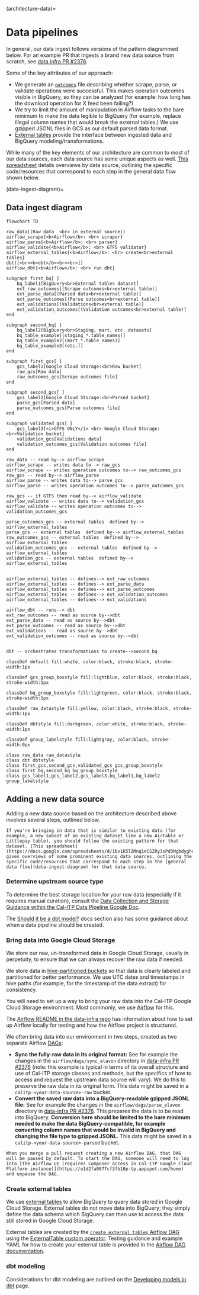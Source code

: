 (architecture-data)=

# Data pipelines

In general, our data ingest follows versions of the pattern diagrammed below. For an example PR that ingests a brand new data source from scratch, see [data infra PR #2376](https://github.com/cal-itp/data-infra/pull/2376).

Some of the key attributes of our approach:

- We generate an [`outcomes`](https://github.com/cal-itp/data-infra/blob/main/packages/calitp-data-infra/calitp_data_infra/storage.py#L418) file describing whether scrape, parse, or validate operations were successful. This makes operation outcomes visible in BigQuery, so they can be analyzed (for example: how long has the download operation for X feed been failing?)
- We try to limit the amount of manipulation in Airflow tasks to the bare minimum to make the data legible to BigQuery (for example, replace illegal column names that would break the external tables.) We use gzipped JSONL files in GCS as our default parsed data format.
- [External tables](https://cloud.google.com/bigquery/docs/external-data-sources#external_tables) provide the interface between ingested data and BigQuery modeling/transformations.

While many of the key elements of our architecture are common to most of our data sources, each data source has some unique aspects as well. [This spreadsheet](https://docs.google.com/spreadsheets/d/1bv1K5lZMnq1eCSZRy3sPd3MgbdyghrMl4u8HvjNjWPw/edit#gid=0) details overviews by data source, outlining the specific code/resources that correspond to each step in the general data flow shown below.

(data-ingest-diagram)=

## Data ingest diagram

```{mermaid}
flowchart TD

raw_data((Raw data  <br> in external source))
airflow_scrape{<b>Airflow</b>: <br> scraper}
airflow_parse{<b>Airflow</b>: <br> parser}
airflow_validate{<b>Airflow</b>: <br> GTFS validator}
airflow_external_tables{<b>Airflow</b>: <br> create<br>external tables}
dbt([<br><b>dbt</b><br><br>])
airflow_dbt{<b>Airflow</b>: <br> run dbt}

subgraph first_bq[ ]
    bq_label1[BigQuery<br>External tables dataset]
    ext_raw_outcomes[(Scrape outcomes<br>external table)]
    ext_parse_data[(Parsed data<br>external table)]
    ext_parse_outcomes[(Parse outcomes<br>external table)]
    ext_validations[(Validations<br>external table)]
    ext_validation_outcomes[(Validation outcomes<br>external table)]
end

subgraph second_bq[ ]
    bq_label2[BigQuery<br>Staging, mart, etc. datasets]
    bq_table_example[(staging_*.table_names)]
    bq_table_example2[(mart_*.table_names)]
    bq_table_example3[(etc.)]
end

subgraph first_gcs[ ]
    gcs_label1[Google Cloud Storage:<br>Raw bucket]
    raw_gcs[Raw data]
    raw_outcomes_gcs[Scrape outcomes file]
end

subgraph second_gcs[ ]
    gcs_label2[Google Cloud Storage:<br>Parsed bucket]
    parse_gcs[Parsed data]
    parse_outcomes_gcs[Parse outcomes file]
end

subgraph validated_gcs[ ]
    gcs_label3[<i>GTFS ONLY</i> <br> Google Cloud Storage:<br>Validation bucket]
    validation_gcs[Validations data]
    validation_outcomes_gcs[Validation outcomes file]
end

raw_data -- read by--> airflow_scrape
airflow_scrape -- writes data to--> raw_gcs
airflow_scrape -- writes operation outcomes to--> raw_outcomes_gcs
raw_gcs -- read by--> airflow_parse
airflow_parse -- writes data to--> parse_gcs
airflow_parse -- writes operation outcomes to--> parse_outcomes_gcs

raw_gcs -- if GTFS then read by--> airflow_validate
airflow_validate -- writes data to--> validation_gcs
airflow_validate -- writes operation outcomes to--> validation_outcomes_gcs

parse_outcomes_gcs -- external tables  defined by--> airflow_external_tables
parse_gcs -- external tables  defined by--> airflow_external_tables
raw_outcomes_gcs -- external tables  defined by--> airflow_external_tables
validation_outcomes_gcs -- external tables  defined by--> airflow_external_tables
validation_gcs -- external tables  defined by--> airflow_external_tables


airflow_external_tables -- defines--> ext_raw_outcomes
airflow_external_tables -- defines--> ext_parse_data
airflow_external_tables -- defines--> ext_parse_outcomes
airflow_external_tables -- defines--> ext_validation_outcomes
airflow_external_tables -- defines--> ext_validations

airflow_dbt -- runs--> dbt
ext_raw_outcomes -- read as source by-->dbt
ext_parse_data -- read as source by-->dbt
ext_parse_outcomes -- read as source by-->dbt
ext_validations -- read as source by-->dbt
ext_validation_outcomes -- read as source by-->dbt


dbt -- orchestrates transformations to create-->second_bq

classDef default fill:white, color:black, stroke:black, stroke-width:1px

classDef gcs_group_boxstyle fill:lightblue, color:black, stroke:black, stroke-width:1px

classDef bq_group_boxstyle fill:lightgreen, color:black, stroke:black, stroke-width:1px

classDef raw_datastyle fill:yellow, color:black, stroke:black, stroke-width:1px

classDef dbtstyle fill:darkgreen, color:white, stroke:black, stroke-width:1px

classDef group_labelstyle fill:lightgray, color:black, stroke-width:0px

class raw_data raw_datastyle
class dbt dbtstyle
class first_gcs,second_gcs,validated_gcs gcs_group_boxstyle
class first_bq,second_bq bq_group_boxstyle
class gcs_label1,gcs_label2,gcs_label3,bq_label1,bq_label2 group_labelstyle
```

## Adding a new data source

Adding a new data source based on the architecture described above involves several steps, outlined below.

```{note}
If you're bringing in data that is similar to existing data (for example, a new subset of an existing dataset like a new Airtable or Littlepay table), you should follow the existing pattern for that dataset. [This spreadsheet](https://docs.google.com/spreadsheets/d/1bv1K5lZMnq1eCSZRy3sPd3MgbdyghrMl4u8HvjNjWPw/edit#gid=0) gives overviews of some prominent existing data sources, outlining the specific code/resources that correspond to each step in the [general data flow](data-ingest-diagram) for that data source.
```

### Determine upstream source type

To determine the best storage location for your raw data (especially if it requires manual curation), consult the [Data Collection and Storage Guidance within the Cal-ITP Data Pipeline Google Doc](https://docs.google.com/document/d/1-l6c99UUZ0o3Ln9S_CAt7iitGHvriewWhKDftESE2Dw/edit).

The [Should it be a dbt model?](tool_choice) docs section also has some guidance about when a data pipeline should be created.

### Bring data into Google Cloud Storage

We store our raw, un-transformed data in Google Cloud Storage, usually in perpetuity, to ensure that we can always recover the raw data if needed.

We store data in [hive-partitioned buckets](https://cloud.google.com/bigquery/docs/hive-partitioned-queries#supported_data_layouts) so that data is clearly labeled and partitioned for better performance. We use UTC dates and timestamps in hive paths (for example, for the timestamp of the data extract) for consistency.

You will need to set up a way to bring your raw data into the Cal-ITP Google Cloud Storage environment. Most commonly, we use [Airflow](https://airflow.apache.org/) for this.

The [Airflow README in the data-infra repo](https://github.com/cal-itp/data-infra/tree/main/airflow#readme) has information about how to set up Airflow locally for testing and how the Airflow project is structured.

We often bring data into our environment in two steps, created as two separate Airflow [DAGs](https://airflow.apache.org/docs/apache-airflow/stable/core-concepts/dags.html):

- **Sync the fully-raw data in its original format:** See for example the changes in the `airflow/dags/sync_elavon` directory in [data-infra PR #2376](https://github.com/cal-itp/data-infra/pull/2376/files) (note: this example is typical in terms of its overall structure and use of Cal-ITP storage classes and methods, but the specifics of how to access and request the upstream data source will vary). We do this to preserve the raw data in its original form. This data might be saved in a `calitp-<your-data-source>-raw` bucket.
- **Convert the saved raw data into a BigQuery-readable gzipped JSONL file:** See for example the changes in the `airflow/dags/parse_elavon` directory in [data-infra PR #2376](https://github.com/cal-itp/data-infra/pull/2376/files). This prepares the data is to be read into BigQuery. **Conversion here should be limited to the bare minimum needed to make the data BigQuery-compatible, for example converting column names that would be invalid in BigQuery and changing the file type to gzipped JSONL.** This data might be saved in a `calitp-<your-data-source>-parsed` bucket.

```{note}
When you merge a pull request creating a new Airflow DAG, that DAG will be paused by default. To start the DAG, someone will need to log into [the Airflow UI (requires Composer access in Cal-ITP Google Cloud Platform instance)](https://o1d2fa0877cf3fb10p-tp.appspot.com/home) and unpause the DAG. 
```

### Create external tables

We use [external tables](https://cloud.google.com/bigquery/docs/external-data-sources#external_tables) to allow BigQuery to query data stored in Google Cloud Storage. External tables do not move data into BigQuery; they simply define the data schema which BigQuery can then use to access the data still stored in Google Cloud Storage.

External tables are created by the [`create_external_tables` Airflow DAG](https://github.com/cal-itp/data-infra/tree/main/airflow/dags/create_external_tables) using the [ExternalTable custom operator](https://github.com/cal-itp/data-infra/blob/main/airflow/plugins/operators/external_table.py). Testing guidance and example YAML for how to create your external table is provided in the [Airflow DAG documentation](https://github.com/cal-itp/data-infra/tree/main/airflow/dags/create_external_tables#create_external_tables).

### dbt modeling

Considerations for dbt modeling are outlined on the [Developing models in dbt](developing-dbt-models) page.
